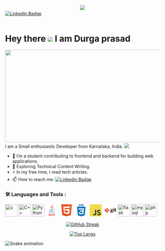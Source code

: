 <div id="header" align="center">
  <img src="https://media.giphy.com/media/M9gbBd9nbDrOTu1Mqx/giphy.gif" width="100"/>
</div>
<div id="badges">
  <a href="https://www.linkedin.com/in/durga-prasad-nayak-471626231/">
    <img src="https://img.shields.io/badge/LinkedIn-blue?style=for-the-badge&logo=linkedin&logoColor=white" alt="LinkedIn Badge"/>
  </a>
</div>
<img src="https://komarev.com/ghpvc/?username=MrDPrasad&style=flat-square&color=blue" alt=""/>
<h1>
  Hey there 
  <img src="https://media.giphy.com/media/hvRJCLFzcasrR4ia7z/giphy.gif"width="30px"/>
  I am Durga prasad 
</h1>
<div align="center">
  <img src="https://media.giphy.com/media/dWesBcTLavkZuG35MI/giphy.gif"width="600" height="300"/>
</div>
I am a Small enthusiastic Developer from Karnataka, India. <img src="https://media.giphy.com/media/WUlplcMpOCEmTGBtBW/giphy.gif"width="30">

- :telescope: I’m a student contributing to frontend and backend for building web applications.
- :seedling: Exploring Technical Content Writing.
- :zap: In my free time, I read tech articles.
- :mailbox: How to reach me: [![Linkedin Badge](https://img.shields.io/badge/-Durga%20prasad-blue?style=flat&logo=Linkedin&logoColor=white)](https://www.linkedin.com/in/durga-prasad-n-471626231/)
### :hammer_and_wrench: Languages and Tools :
<div>
    <img src="https://user-images.githubusercontent.com/25181517/192106070-46255bcf-65e6-4c6b-a296-bf8d0d8fb2a7.png"title="c" **alt="C" width="40" height="40"/>
  <img src="https://user-images.githubusercontent.com/25181517/192106073-90fffafe-3562-4ff9-a37e-c77a2da0ff58.png"title="C++" **alt="C++" width="40" height="40"/>
    <img src="https://user-images.githubusercontent.com/25181517/183423507-c056a6f9-1ba8-4312-a350-19bcbc5a8697.png"title="Python" **alt="Python" width="40" height="40"/>
  <img src="https://github.com/devicons/devicon/blob/master/icons/java/java-original-wordmark.svg" title="Java" alt="Java" width="40" height="40"/>&nbsp;
   <img src="https://github.com/devicons/devicon/blob/master/icons/html5/html5-original.svg" title="HTML5" alt="HTML" width="40" height="40"/>&nbsp;
    <img src="https://github.com/devicons/devicon/blob/master/icons/css3/css3-plain-wordmark.svg"  title="CSS3" alt="CSS" width="40" height="40"/>&nbsp;
  <img src="https://github.com/devicons/devicon/blob/master/icons/javascript/javascript-original.svg" title="JavaScript" alt="JavaScript" width="40" height="40"/>&nbsp;
  <img src="https://github.com/devicons/devicon/blob/master/icons/git/git-original-wordmark.svg" title="Git" **alt="Git" width="40" height="40"/>
  <img src="https://user-images.githubusercontent.com/25181517/183423775-2276e25d-d43d-4e58-890b-edbc88e915f7.png"title="flask" **alt="Flask" width="40" height="40"/>
  <img src="https://user-images.githubusercontent.com/25181517/183896128-ec99105a-ec1a-4d85-b08b-1aa1620b2046.png"title="mysql" **alt="Mysql" width="40" height="40"/>
    <img src="https://user-images.githubusercontent.com/25181517/183570228-6a040b9f-3ddf-47a2-a201-743121dac664.png"title="php" **alt="php" width="40"height="40"/>
</div>

<div style="text-align:center;">
  

[![GitHub Streak](https://github-readme-streak-stats.herokuapp.com/?user=MrDPrasad)](https://git.io/streak-stats)

  
[![Top Langs](https://github-readme-stats.vercel.app/api/top-langs/?username=MrDPrasad)](https://github.com/MrDPrasad/github-readme-stats)
   
    
   
</div>

<img src="https://raw.githubusercontent.com/MrDPrasad/MrDPrasad/output/snake.svg" alt="Snake animation" />

###
